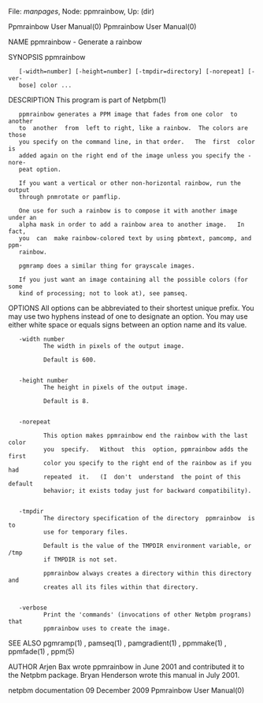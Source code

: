 File: *manpages*,  Node: ppmrainbow,  Up: (dir)

Ppmrainbow User Manual(0)                            Ppmrainbow User Manual(0)



NAME
       ppmrainbow - Generate a rainbow


SYNOPSIS
       ppmrainbow

       [-width=number] [-height=number] [-tmpdir=directory] [-norepeat] [-ver-
       bose] color ...


DESCRIPTION
       This program is part of Netpbm(1)

       ppmrainbow generates a PPM image that fades from one color  to  another
       to  another  from  left to right, like a rainbow.  The colors are those
       you specify on the command line, in that order.   The  first  color  is
       added again on the right end of the image unless you specify the -nore-
       peat option.

       If you want a vertical or other non-horizontal rainbow, run the  output
       through pnmrotate or pamflip.

       One use for such a rainbow is to compose it with another image under an
       alpha mask in order to add a rainbow area to another image.   In  fact,
       you  can  make rainbow-colored text by using pbmtext, pamcomp, and ppm-
       rainbow.

       pgmramp does a similar thing for grayscale images.

       If you just want an image containing all the possible colors (for  some
       kind of processing; not to look at), see pamseq.


OPTIONS
       All  options  can  be abbreviated to their shortest unique prefix.  You
       may use two hyphens instead of one to designate an option.  You may use
       either  white  space  or  equals  signs  between an option name and its
       value.



       -width number
              The width in pixels of the output image.

              Default is 600.


       -height number
              The height in pixels of the output image.

              Default is 8.


       -norepeat

              This option makes ppmrainbow end the rainbow with the last color
              you  specify.   Without  this  option, ppmrainbow adds the first
              color you specify to the right end of the rainbow as if you  had
              repeated  it.   (I  don't  understand  the point of this default
              behavior; it exists today just for backward compatibility).


       -tmpdir
              The directory specification of the directory  ppmrainbow  is  to
              use for temporary files.

              Default is the value of the TMPDIR environment variable, or /tmp
              if TMPDIR is not set.

              ppmrainbow always creates a directory within this directory  and
              creates all its files within that directory.


       -verbose
              Print the 'commands' (invocations of other Netpbm programs) that
              ppmrainbow uses to create the image.




SEE ALSO
       pgmramp(1) , pamseq(1) , pamgradient(1) ,  ppmmake(1)  ,  ppmfade(1)  ,
       ppm(5)


AUTHOR
       Arjen  Bax  wrote  ppmrainbow  in  June  2001 and contributed it to the
       Netpbm package.  Bryan Henderson wrote this manual in July 2001.



netpbm documentation           09 December 2009      Ppmrainbow User Manual(0)
